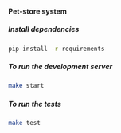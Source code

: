 #### Pet-store system


##### Install dependencies
```bash
pip install -r requirements
```

##### To run the development server
```bash
make start
```

##### To run the tests

```bash
make test
```